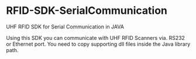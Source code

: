 # RFID-SDK-SerialCommunication
UHF RFID SDK for Serial Communication in JAVA

Using this SDK you can communicate with UHF RFID Scanners via. RS232 or Ethernet port.
You need to copy supporting dll files inside the Java library path.
